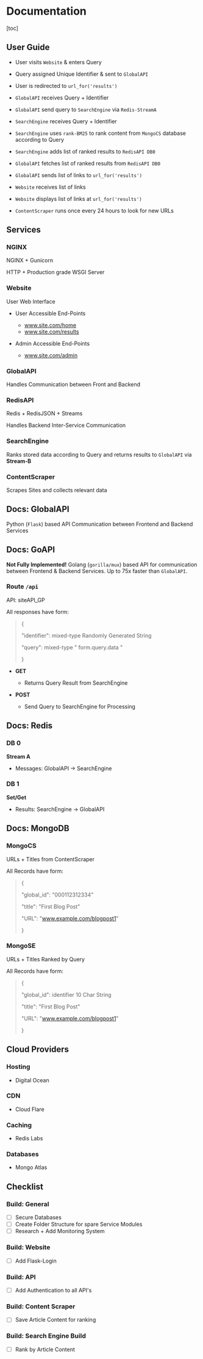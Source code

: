 # Documentation

[toc]

## User Guide

- User visits `Website` & enters Query
- Query assigned Unique Identifier & sent to `GlobalAPI`
- User is redirected to `url_for('results')`

- `GlobalAPI` receives Query + Identifier
- `GlobalAPI` send query to `SearchEngine` via `Redis-StreamA`

- `SearchEngine` receives Query + Identifier
- `SearchEngine` uses `rank-BM25` to rank content from `MongoCS` database according to Query
- `SearchEngine` adds list of ranked results to `RedisAPI DB0`
- `GlobalAPI` fetches list of ranked results from `RedisAPI DB0`
- `GlobalAPI` sends list of links to `url_for('results')`

- `Website` receives list of links
- `Website` displays list of links at `url_for('results')`

- `ContentScraper` runs once every 24 hours to look for new URLs

## Services

### NGINX

NGINX + Gunicorn

HTTP + Production grade WSGI Server

### Website

User Web Interface

- User Accessible End-Points

  - www.site.com/home
  - www.site.com/results

- Admin Accessible End-Points

  - www.site.com/admin

### GlobalAPI

Handles Communication between Front and Backend

### RedisAPI

Redis + RedisJSON + Streams

Handles Backend Inter-Service Communication

### SearchEngine

Ranks stored data according to Query and returns results to `GlobalAPI` via **Stream-B**

### ContentScraper

Scrapes Sites and collects relevant data

## Docs: GlobalAPI

Python (`Flask`) based API Communication between Frontend and Backend Services

## Docs: GoAPI

**Not Fully Implemented!**
Golang (`gorilla/mux`) based API for communication between Frontend & Backend Services.
Up to 75x faster than `GlobalAPI`.

### Route `/api`

API: siteAPI_GP

All responses have form:

> {
>
>  "identifier": mixed-type Randomly Generated String
>
>  "query": mixed-type " form.query.data "
>
> }

- **GET**

  - Returns Query Result from SearchEngine

- **POST**

  - Send Query to SearchEngine for Processing

## Docs: Redis

### DB 0

**Stream A**

- Messages: GlobalAPI -> SearchEngine

### DB 1

**Set/Get**

- Results: SearchEngine -> GlobalAPI

## Docs: MongoDB

### MongoCS

URLs + Titles from ContentScraper

All Records have form:

> {
>
>  "global_id": "000112312334"
>
>  "title": "First Blog Post"
>
>  "URL": "www.example.com/blogpost1"
>
> }

### MongoSE

URLs + Titles Ranked by Query

All Records have form:

> {
>
>  "global_id": identifier 10 Char String
>
>  "title": "First Blog Post"
>
>  "URL": "www.example.com/blogpost1"
>
> }

## Cloud Providers

### Hosting

- Digital Ocean

### CDN

- Cloud Flare

### Caching

- Redis Labs

### Databases

- Mongo Atlas

## Checklist

### Build: General

- [ ] Secure Databases
- [ ] Create Folder Structure for spare Service Modules
- [ ] Research + Add Monitoring System

### Build: Website

- [ ] Add Flask-Login

### Build: API

- [ ] Add Authentication to all API's

### Build: Content Scraper

- [ ] Save Article Content for ranking

### Build: Search Engine Build

- [ ] Rank by Article Content

